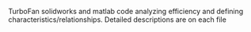 TurboFan solidworks and matlab code analyzing efficiency and defining characteristics/relationships. Detailed descriptions are on each file 
